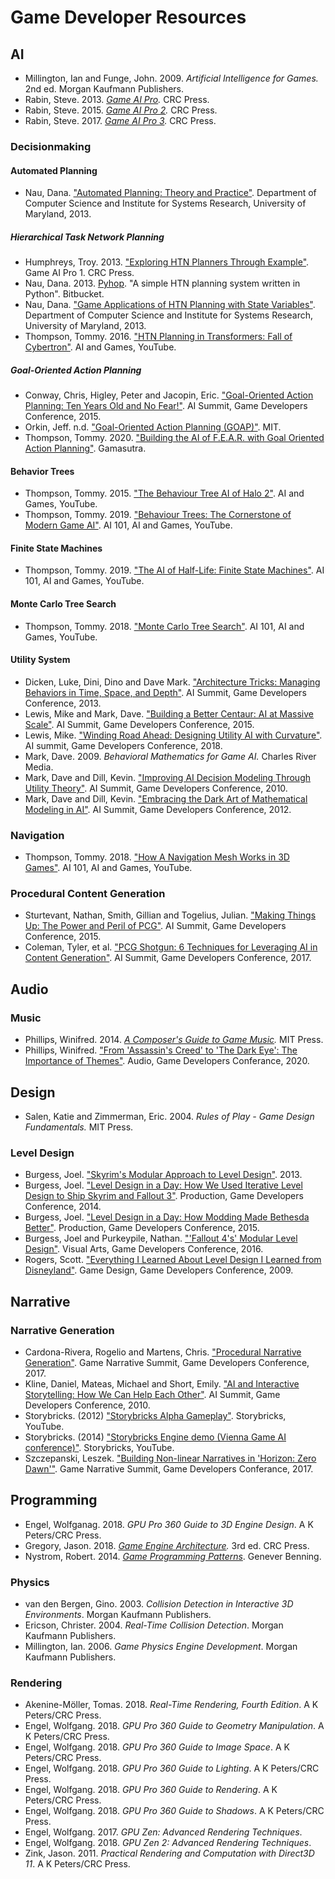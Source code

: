 # Game Developer Resources

## AI

- Millington, Ian and Funge, John. 2009. *Artificial Intelligence for Games.* 2nd ed. Morgan Kaufmann Publishers.
- Rabin, Steve. 2013. *[Game AI Pro](http://www.gameaipro.com/).* CRC Press.
- Rabin, Steve. 2015. *[Game AI Pro 2](http://www.gameaipro.com/).* CRC Press.
- Rabin, Steve. 2017. *[Game AI Pro 3](http://www.gameaipro.com/).* CRC Press.

### Decisionmaking

#### Automated Planning

- Nau, Dana. ["Automated Planning: Theory and Practice"](http://www.cs.umd.edu/~nau/planning/slides/). Department of Computer Science and
Institute for Systems Research, University of Maryland, 2013.

##### Hierarchical Task Network Planning

- Humphreys, Troy. 2013. ["Exploring HTN Planners Through Example"](http://www.gameaipro.com/GameAIPro/GameAIPro_Chapter12_Exploring_HTN_Planners_through_Example.pdf). Game AI Pro 1. CRC Press.
- Nau, Dana. 2013. [Pyhop](https://bitbucket.org/dananau/pyhop). "A simple HTN planning system written in Python". Bitbucket.
- Nau, Dana. ["Game Applications of HTN Planning with State Variables"](http://www.cs.umd.edu/~nau/papers/nau2013game.pdf). Department of Computer Science and
Institute for Systems Research, University of Maryland, 2013.
- Thompson, Tommy. 2016. ["HTN Planning in Transformers: Fall of Cybertron"](https://www.youtube.com/watch?v=kXm467TFTcY). AI and Games, YouTube.

##### Goal-Oriented Action Planning

- Conway, Chris, Higley, Peter and Jacopin, Eric. ["Goal-Oriented Action Planning: Ten Years Old and No Fear!"](https://www.gdcvault.com/play/1022019/Goal-Oriented-Action-Planning-Ten). AI Summit, Game Developers Conference, 2015.
- Orkin, Jeff. n.d. ["Goal-Oriented Action Planning (GOAP)"](http://alumni.media.mit.edu/~jorkin/goap.html). MIT.
- Thompson, Tommy. 2020. ["Building the AI of F.E.A.R. with Goal Oriented Action Planning"](https://www.gamasutra.com/blogs/TommyThompson/20200507/362417/Building_the_AI_of_FEAR_with_Goal_Oriented_Action_Planning.php). Gamasutra.

#### Behavior Trees

- Thompson, Tommy. 2015. ["The Behaviour Tree AI of Halo 2"](https://www.youtube.com/watch?v=NU717sd8oUc). AI and Games, YouTube.
- Thompson, Tommy. 2019. ["Behaviour Trees: The Cornerstone of Modern Game AI"](https://www.youtube.com/watch?v=6VBCXvfNlCM). AI 101, AI and Games, YouTube.

#### Finite State Machines

- Thompson, Tommy. 2019. ["The AI of Half-Life: Finite State Machines"](https://www.youtube.com/watch?v=JyF0oyarz4U). AI 101, AI and Games, YouTube.

#### Monte Carlo Tree Search

- Thompson, Tommy. 2018. ["Monte Carlo Tree Search"](https://www.youtube.com/watch?v=lhFXKNyA0QA). AI 101, AI and Games, YouTube.

#### Utility System

- Dicken, Luke, Dini, Dino and Dave Mark. ["Architecture Tricks: Managing Behaviors in Time, Space, and Depth"](https://www.gdcvault.com/play/1018040/Architecture-Tricks-Managing-Behaviors-in). AI Summit, Game Developers Conference, 2013.
- Lewis, Mike and Mark, Dave. ["Building a Better Centaur: AI at Massive Scale"](https://www.gdcvault.com/play/1021848/Building-a-Better-Centaur-AI). AI Summit, Game Developers Conference, 2015.
- Lewis, Mike. ["Winding Road Ahead: Designing Utility AI with Curvature"](https://www.gdcvault.com/play/1025310/Winding-Road-Ahead-Designing-Utility). AI summit, Game Developers Conference, 2018.
- Mark, Dave. 2009. *Behavioral Mathematics for Game AI.* Charles River Media.
- Mark, Dave and Dill, Kevin. ["Improving AI Decision Modeling Through Utility Theory"](https://www.gdcvault.com/play/1012410/Improving-AI-Decision-Modeling-Through). AI Summit, Game Developers Conference, 2010.
- Mark, Dave and Dill, Kevin. ["Embracing the Dark Art of Mathematical Modeling in AI"](https://www.gdcvault.com/play/1015683/Embracing-the-Dark-Art-of). AI Summit, Game Developers Conference, 2012.

### Navigation

- Thompson, Tommy. 2018. ["How A Navigation Mesh Works in 3D Games"](https://www.youtube.com/watch?v=U5MTIh_KyBc). AI 101, AI and Games, YouTube.

### Procedural Content Generation

- Sturtevant, Nathan, Smith, Gillian and Togelius, Julian. ["Making Things Up: The Power and Peril of PCG"](http://www.gdcvault.com/play/1022134/Making-Things-Up-The-Power). AI Summit, Game Developers Conference, 2015.
- Coleman, Tyler, et al. ["PCG Shotgun: 6 Techniques for Leveraging AI in Content Generation"](http://www.gdcvault.com/play/1024146/PCG-Shotgun-6-Techniques-for). AI Summit, Game Developers Conference, 2017.

## Audio

### Music

- Phillips, Winifred. 2014. *[A Composer's Guide to Game Music](https://mitpress.mit.edu/books/composers-guide-game-music).* MIT Press.
- Phillips, Winifred. ["From 'Assassin's Creed' to 'The Dark Eye': The Importance of Themes"](https://www.gdcvault.com/play/1026747/From-Assassin-s-Creed-to). Audio, Game Developers Conferance, 2020.

## Design

- Salen, Katie and Zimmerman, Eric. 2004. *Rules of Play - Game Design Fundamentals.* MIT Press.

### Level Design

- Burgess, Joel. ["Skyrim's Modular Approach to Level Design"](http://blog.joelburgess.com/2013/04/skyrims-modular-level-design-gdc-2013.html). 2013.
- Burgess, Joel. ["Level Design in a Day: How We Used Iterative Level Design to Ship Skyrim and Fallout 3"](https://www.gdcvault.com/play/1020777/Level-Design-in-a-Day). Production, Game Developers Conference, 2014.
- Burgess, Joel. ["Level Design in a Day: How Modding Made Bethesda Better"](https://www.gdcvault.com/play/1022107/Level-Design-in-a-Day). Production, Game Developers Conference, 2015.
- Burgess, Joel and Purkeypile, Nathan. ["'Fallout 4's' Modular Level Design"](https://www.gdcvault.com/play/1023202/-Fallout-4-s-Modular). Visual Arts, Game Developers Conference, 2016.
- Rogers, Scott. ["Everything I Learned About Level Design I Learned from Disneyland"](http://www.gdcvault.com/play/1305/Everything-I-Learned-About-Level). Game Design, Game Developers Conference, 2009.

## Narrative

### Narrative Generation

- Cardona-Rivera, Rogelio and Martens, Chris. ["Procedural Narrative Generation"](http://gdcvault.com/play/1024143/Procedural-Narrative). Game Narrative Summit, Game Developers Conference, 2017.
- Kline, Daniel, Mateas, Michael and Short, Emily. ["AI and Interactive Storytelling: How We Can Help Each Other"](http://www.gdcvault.com/play/1012421/AI-and-Interactive-Storytelling-How). AI Summit, Game Developers Conference, 2010.
- Storybricks. (2012) ["Storybricks Alpha Gameplay"](https://www.youtube.com/watch?v=V3b_3UGc7Es). Storybricks, YouTube.
- Storybricks. (2014) ["Storybricks Engine demo (Vienna Game AI conference)"](https://www.youtube.com/watch?v=id-3sUo_DFU). Storybricks, YouTube.
-	Szczepanski, Leszek. ["Building Non-linear Narratives in 'Horizon: Zero Dawn'"](https://www.gdcvault.com/play/1024158/Building-Non-linear-Narratives-in). Game Narrative Summit, Game Developers Conferance, 2017.

## Programming

- Engel, Wolfganag. 2018. *GPU Pro 360 Guide to 3D Engine Design*. A K Peters/CRC Press.
- Gregory, Jason. 2018. *[Game Engine Architecture](https://www.gameenginebook.com/).* 3rd ed. CRC Press.
- Nystrom, Robert. 2014. *[Game Programming Patterns](https://gameprogrammingpatterns.com/contents.html)*. Genever Benning.

### Physics

- van den Bergen, Gino. 2003. *Collision Detection in Interactive 3D Environments*. Morgan Kaufmann Publishers.
- Ericson, Christer. 2004. *Real-Time Collision Detection*. Morgan Kaufmann Publishers.
- Millington, Ian. 2006. *Game Physics Engine Development*. Morgan Kaufmann Publishers.

### Rendering

- Akenine-Möller, Tomas. 2018. *Real-Time Rendering, Fourth Edition*. A K Peters/CRC Press.
- Engel, Wolfgang. 2018. *GPU Pro 360 Guide to Geometry Manipulation*. A K Peters/CRC Press.
- Engel, Wolfgang. 2018. *GPU Pro 360 Guide to Image Space*. A K Peters/CRC Press. 
- Engel, Wolfgang. 2018. *GPU Pro 360 Guide to Lighting*. A K Peters/CRC Press.
- Engel, Wolfgang. 2018. *GPU Pro 360 Guide to Rendering*. A K Peters/CRC Press.
- Engel, Wolfgang. 2018. *GPU Pro 360 Guide to Shadows*. A K Peters/CRC Press.
- Engel, Wolfgang. 2017. *GPU Zen: Advanced Rendering Techniques*. 
- Engel, Wolfgang. 2018. *GPU Zen 2: Advanced Rendering Techniques*. 
- Zink, Jason. 2011. *Practical Rendering and Computation with Direct3D 11*.  A K Peters/CRC Press.
